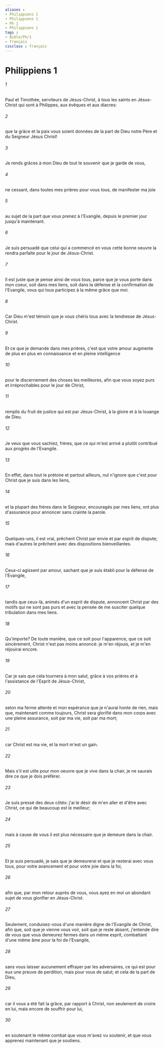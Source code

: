 ```yaml
---
aliases : 
- Philippiens 1
- Philippiens 1
- Ph 1
- Philippians 1
tags : 
- Bible/Ph/1
- français
cssclass : français
---
```


# Philippiens 1

###### 1
Paul et Timothée, serviteurs de Jésus-Christ, à tous les saints en Jésus-Christ qui sont à Philippes, aux évêques et aux diacres:
###### 2
que la grâce et la paix vous soient données de la part de Dieu notre Père et du Seigneur Jésus Christ!
###### 3
Je rends grâces à mon Dieu de tout le souvenir que je garde de vous,
###### 4
ne cessant, dans toutes mes prières pour vous tous, de manifester ma joie
###### 5
au sujet de la part que vous prenez à l'Evangile, depuis le premier jour jusqu'à maintenant.
###### 6
Je suis persuadé que celui qui a commencé en vous cette bonne oeuvre la rendra parfaite pour le jour de Jésus-Christ.
###### 7
Il est juste que je pense ainsi de vous tous, parce que je vous porte dans mon coeur, soit dans mes liens, soit dans la défense et la confirmation de l'Evangile, vous qui tous participez à la même grâce que moi.
###### 8
Car Dieu m'est témoin que je vous chéris tous avec la tendresse de Jésus-Christ.
###### 9
Et ce que je demande dans mes prières, c'est que votre amour augmente de plus en plus en connaissance et en pleine intelligence
###### 10
pour le discernement des choses les meilleures, afin que vous soyez purs et irréprochables pour le jour de Christ,
###### 11
remplis du fruit de justice qui est par Jésus-Christ, à la gloire et à la louange de Dieu.
###### 12
Je veux que vous sachiez, frères, que ce qui m'est arrivé a plutôt contribué aux progrès de l'Evangile.
###### 13
En effet, dans tout le prétoire et partout ailleurs, nul n'ignore que c'est pour Christ que je suis dans les liens,
###### 14
et la plupart des frères dans le Seigneur, encouragés par mes liens, ont plus d'assurance pour annoncer sans crainte la parole.
###### 15
Quelques-uns, il est vrai, prêchent Christ par envie et par esprit de dispute; mais d'autres le prêchent avec des dispositions bienveillantes.
###### 16
Ceux-ci agissent par amour, sachant que je suis établi pour la défense de l'Evangile,
###### 17
tandis que ceux-là, animés d'un esprit de dispute, annoncent Christ par des motifs qui ne sont pas purs et avec la pensée de me susciter quelque tribulation dans mes liens.
###### 18
Qu'importe? De toute manière, que ce soit pour l'apparence, que ce soit sincèrement, Christ n'est pas moins annoncé: je m'en réjouis, et je m'en réjouirai encore.
###### 19
Car je sais que cela tournera à mon salut, grâce à vos prières et à l'assistance de l'Esprit de Jésus-Christ,
###### 20
selon ma ferme attente et mon espérance que je n'aurai honte de rien, mais que, maintenant comme toujours, Christ sera glorifié dans mon corps avec une pleine assurance, soit par ma vie, soit par ma mort;
###### 21
car Christ est ma vie, et la mort m'est un gain.
###### 22
Mais s'il est utile pour mon oeuvre que je vive dans la chair, je ne saurais dire ce que je dois préférer.
###### 23
Je suis pressé des deux côtés: j'ai le désir de m'en aller et d'être avec Christ, ce qui de beaucoup est le meilleur;
###### 24
mais à cause de vous il est plus nécessaire que je demeure dans la chair.
###### 25
Et je suis persuadé, je sais que je demeurerai et que je resterai avec vous tous, pour votre avancement et pour votre joie dans la foi,
###### 26
afin que, par mon retour auprès de vous, vous ayez en moi un abondant sujet de vous glorifier en Jésus-Christ.
###### 27
Seulement, conduisez-vous d'une manière digne de l'Evangile de Christ, afin que, soit que je vienne vous voir, soit que je reste absent, j'entende dire de vous que vous demeurez fermes dans un même esprit, combattant d'une même âme pour la foi de l'Evangile,
###### 28
sans vous laisser aucunement effrayer par les adversaires, ce qui est pour eux une preuve de perdition, mais pour vous de salut; et cela de la part de Dieu,
###### 29
car il vous a été fait la grâce, par rapport à Christ, non seulement de croire en lui, mais encore de souffrir pour lui,
###### 30
en soutenant le même combat que vous m'avez vu soutenir, et que vous apprenez maintenant que je soutiens.
